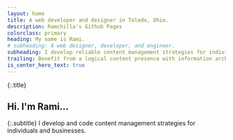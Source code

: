 ```yaml
---
layout: home
title: A web developer and designer in Toledo, Ohio.
description: Ramchilla's Github Pages
colorclass: primary
heading: My name is Rami.
# subheading: A web designer, developer, and engineer.
subheading: I develop reliable content management strategies for individuals and businesses.
trailing: Benefit from a logical content presence with information architecture planning and content management system development.
is_center_hero_text: true
---
```

{:.title}
## Hi. I'm Rami&hellip;

{:.subtitle}
I develop and code content management strategies for individuals and businesses.
